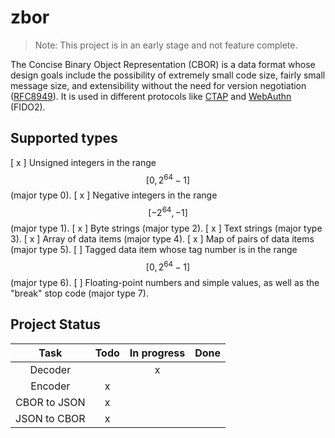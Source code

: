 # zbor

> Note: This project is in an early stage and not feature complete.

The Concise Binary Object Representation (CBOR) is a data format whose design 
goals include the possibility of extremely small code size, fairly small 
message size, and extensibility without the need for version negotiation
([RFC8949](https://www.rfc-editor.org/rfc/rfc8949.html#abstract)). It is used
in different protocols like [CTAP](https://fidoalliance.org/specs/fido-v2.0-ps-20190130/fido-client-to-authenticator-protocol-v2.0-ps-20190130.html#ctap2-canonical-cbor-encoding-form) 
and [WebAuthn](https://www.w3.org/TR/webauthn-2/#cbor) (FIDO2).

## Supported types

[ x ] Unsigned integers in the range $$[0, 2^{64}-1]$$ (major type 0).
[ x ] Negative integers in the range $$[-2^{64}, -1]$$ (major type 1).
[ x ] Byte strings (major type 2).
[ x ] Text strings (major type 3).
[ x ] Array of data items (major type 4).
[ x ] Map of pairs of data items (major type 5).
[ ] Tagged data item whose tag number is in the range $$[0, 2^{64}-1]$$ (major type 6).
[ ] Floating-point numbers and simple values, as well as the "break" stop code (major type 7).

## Project Status

| Task | Todo | In progress | Done |
|:----:|:----:|:-----------:|:----:|
| Decoder | | x | |
| Encoder | x | | |
| CBOR to JSON | x | | |
| JSON to CBOR | x | | |
